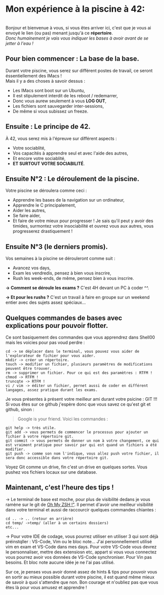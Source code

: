 # Mon expérience à la piscine à 42:
\
Bonjour et bienvenue à vous, si vous êtes arriver ici, c'est que je vous ai envoyé le lien (ou pas) menant jusqu'à ce **répertoire**.  
_Donc humainement je vais vous indiquer les bases à avoir avant de se jetter à l'eau !_  

## Pour bien commencer : La base de la base.
Durant votre piscine, vous serez sur différent postes de travail, ce seront éssentiellement des IMacs !  
Mais il y a des choses à savoir dessus :  
- Les IMacs sont boot sur un Ubuntu,
- Il est stipulement interdit de les reboot / redemarrer,
- Donc vous aurew seulement à vous **LOG OUT**,
- Les fichiers sont sauvegarder inter-sessions,
- De même si vous subissez un freeze.

## Ensuite : Le principe de 42.
À 42, vous serez mis à l'épreuve sur différent aspects :
- Votre sociablité,
- Vos capacités à apprendre seul et avec l'aide des autres,
- Et encore votre sociablité,
- **ET SURTOUT VOTRE SOCIABILITÉ**.

## Ensuite N°2 : Le déroulement de la piscine.
Votre piscine se déroulera comme ceci :
- Apprendre les bases de la navigation sur un ordinateur,
- Apprendre le C principalement,
- Aider les autres,
- Se faire aider,
- Et faire de votre mieux pour progresser !
Je sais qu'il peut y avoir des timides, surmontez votre insociabilité et ouvrez vous aux autres, vous progresserez drastiquement !

## Ensuite N°3 (le derniers promis).
Vos semaines à la piscine se dérouleront comme suit :
- Avancez vos days,
- Exam les vendredis, pensez à bien vous inscrire,
- Rush les week-ends, de même, pensez bien à vous inscrire.

**-> Comment se déroule les exams ?**
C'est 4H devant un PC à coder ^^.

**-> Et pour les rushs ?**
C'est un travail à faire en groupe sur un weekend entier avec des sujets assez spéciaux...

## Quelques commandes de bases avec explications pour pouvoir flotter.
Ce sont basiquement des commandes que vous apprendrez dans Shell00 mais les voicies pour pas voud perdre :
```
cd -> se déplacer dans le terminal, vous pouvez vous aider de l'explorateur de fichier pour vous aider.
mkdir -> créer un répertoire.
touch -> modifier un fichier, plusieurs paramètres de modifications peuvent être trouver.
rm -> supprimer un fichier. Pour ce qui est des paramètres : RTFM !
chmod -> RTFM !
truncqte -> RTFM !
vi / vim -> éditer un fichier, pernet aussi de coder en différent langages, assez pratique durant les exams.
```
Je vous présentes à présent votre meilleur ami durant votre psicine : GIT !!!
Si vous êtes sur ce github j'espère donc que vous savez ce qu'est git et github, sinon :
 > Google is your friend.
Voici les commandes :
```
git help -> très utile.
git add -> vous permets de commencer le processus pour ajouter un fichier à votre répertoire git.
git commit -> vous permets de donner un nom à votre changement, ce qui est vraiment pratique pour savoir par qui est quand un fichiers a été modifier.
git push -> comme son nom l'indique, vous allez push votre fichier, il sera donc accessible dans votre répertoire git.
```
Voyez Git comme un drive, fin c'est un drive en quelques sortes. Vous pushez vos fichiers locaux sur une database.

## Maintenant, c'est l'heure des tips !
-> Le terminal de base est moche, pour plus de visibilité dedans je vous ramène sur le git de [Oh My ZSH !"](https://ohmyz.sh/). Il permet d'avoir une meilleur visibilité dans votre terminal et aussi de raccourcir quelques commandes chiantes :
```
cd .. -> .. (retour en arrière)
cd temp/ ->temp/ (aller à un certains dossiers)
etc...
```
-> Pour votre IDE de codage, vous pourrez utiliser en utiliser 3 qui sont déjà préinstqller : VS-Code, Vim ou le bloc note...
J'ai personnellement utilisé vim en exam et VS-Code dans mes days.
Pour votre VS-Code vous devrez le personnaliser, mettre des extensiosn etc, appart si vous vous connectez vous pourrez avoir vos données de VS-Code synchroniser.
Pour Vin pas besoins.
Et bloc note aucune idée je ne l'ai pas utilisé.

Sur ce, je penses vous avoir donné assez de hints & tips pour pouvoir vous en sortir au mieux possible durant votre piscine, il est quand même mieux de savoir à quoi s'attendre que non. 
Bon courage et n'oubliez pas que vous êtes là pour vous amusez et apprendre !
